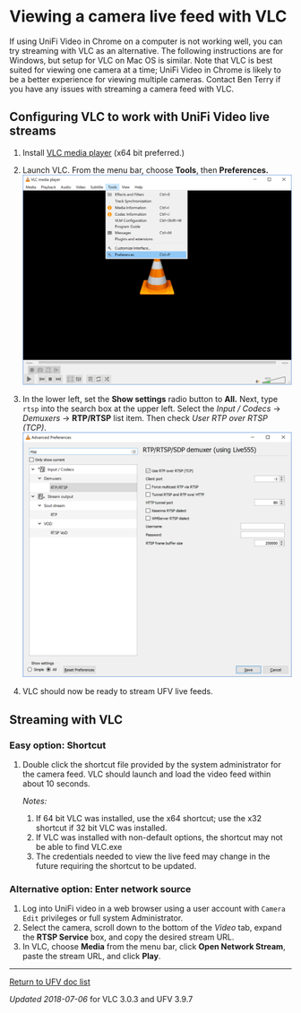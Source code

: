 # Viewing a camera live feed with VLC

If using UniFi Video in Chrome on a computer is not working well, you can try streaming with VLC as an alternative. The following instructions are for Windows, but setup for VLC on Mac OS is similar. Note that VLC is best suited for viewing one camera at a time; UniFi Video in Chrome is likely to be a better experience for viewing multiple cameras. Contact Ben Terry if you have any issues with streaming a camera feed with VLC.



## Configuring VLC to work with UniFi Video live streams

1. Install [VLC media player](**https://www.videolan.org/vlc/**) (x64 bit preferred.)
2. Launch VLC. From the menu bar, choose **Tools**, then **Preferences.**
   ![UFV-ViewVLC-02](UFV-ViewVLC.assets/UFV-ViewVLC-02.png)
   
3. In the lower left, set the **Show settings** radio button to **All.** Next, type `rtsp` into the search box at the upper left. Select the *Input / Codecs* -> *Demuxers* -> **RTP/RTSP** list item. Then check *User RTP over RTSP (TCP)*.
   ![UFV-ViewVLC-04](UFV-ViewVLC.assets/UFV-ViewVLC-04.png)
   
4. VLC should now be ready to stream UFV live feeds. 



## Streaming with VLC

### Easy option: Shortcut

1. Double click the shortcut file provided by the system administrator for the camera feed. VLC should launch and load the video feed within about 10 seconds.

   *Notes:*

   1. If 64 bit VLC was installed, use the x64 shortcut; use the x32 shortcut if 32 bit VLC was installed.
   2. If VLC was installed with non-default options, the shortcut may not be able to find VLC.exe
   3. The credentials needed to view the live feed may change in the future requiring the shortcut to be updated.

### Alternative option: Enter network source

1. Log into UniFi video in a web browser using a user account with `Camera Edit` privileges or full system Administrator. 
2. Select the camera, scroll down to the bottom of the *Video* tab, expand the **RTSP Service** box, and copy the desired stream URL.
3. In VLC, choose **Media** from the menu bar, click **Open Network Stream**, paste the stream URL, and click **Play**.



------

[Return to UFV doc list](/GUMCdocs/UFVdocs/index.html)															

*Updated 2018-07-06* for VLC 3.0.3 and UFV 3.9.7